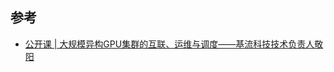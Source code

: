 ## 参考

- [公开课 | 大规模异构GPU集群的互联、运维与调度——基流科技技术负责人敬阳](https://www.bilibili.com/video/BV1NYk9YuEWP?spm_id_from=333.788.videopod.sections&vd_source=2d2ac911095577ab30d116171d315a7c)